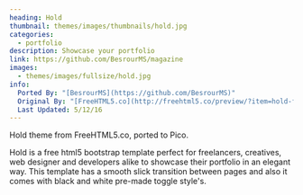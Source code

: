 ```yaml
---
heading: Hold
thumbnail: themes/images/thumbnails/hold.jpg
categories:
  - portfolio
description: Showcase your portfolio
link: https://github.com/BesrourMS/magazine
images:
  - themes/images/fullsize/hold.jpg
info:
  Ported By: "[BesrourMS](https://github.com/BesrourMS)"
  Original By: "[FreeHTML5.co](http://freehtml5.co/preview/?item=hold-free-html5-bootstrap-template)"
  Last Updated: 5/12/16
---
```


Hold theme from FreeHTML5.co, ported to Pico.

Hold is a free html5 bootstrap template perfect for freelancers, creatives, web designer and developers alike to showcase their portfolio in an elegant way. This template has a smooth slick transition between pages and also it comes with black and white pre-made toggle style's.
